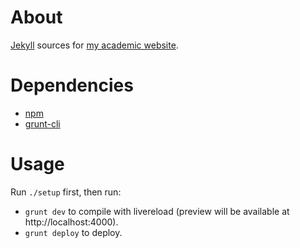 # About

[Jekyll](http://jekyllrb.com/) sources for [my academic website](http://www.cs.berkeley.edu/~koksal/).

# Dependencies

* [npm](https://www.npmjs.org/)
* [grunt-cli](http://gruntjs.com/)

# Usage

Run `./setup` first, then run:

* `grunt dev` to compile with livereload (preview will be available at http://localhost:4000).
* `grunt deploy` to deploy.

